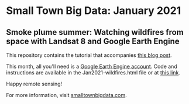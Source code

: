 # Small Town Big Data: January 2021
## Smoke plume summer: Watching wildfires from space with Landsat 8 and Google Earth Engine

This repository contains the tutorial that accompanies [this blog post](http://www.smalltownbigdata.com/blog/jan2021-wildfires.html). 

This month, all you'll need is a [Google Earth Engine account](https://signup.earthengine.google.com/). Code and instructions are available in the Jan2021-wildfires.html file or at [this link](https://smalltownbigdata.github.io/jan2021-wildfires/jan2021-wildfires.html). 

Happy remote sensing! 

For more information, visit [smalltownbigdata.com](http://www.smalltownbigdata.com).
